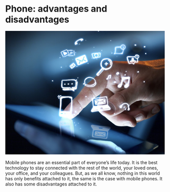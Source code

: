 # Phone: advantages and disadvantages
![Phone](images/phone5.jpg)

Mobile phones are an essential part of everyone’s life today. It is the best technology to stay connected with the rest of the world, your loved ones, your office, and your colleagues. But, as we all know, nothing in this world has only benefits attached to it, the same is the case with mobile phones. It also has some disadvantages attached to it.

